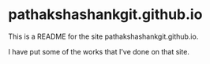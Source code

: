# pathakshashankgit.github.io
This is a README for the site pathakshashankgit.github.io.

I have put some of the works that I've done on that site.
